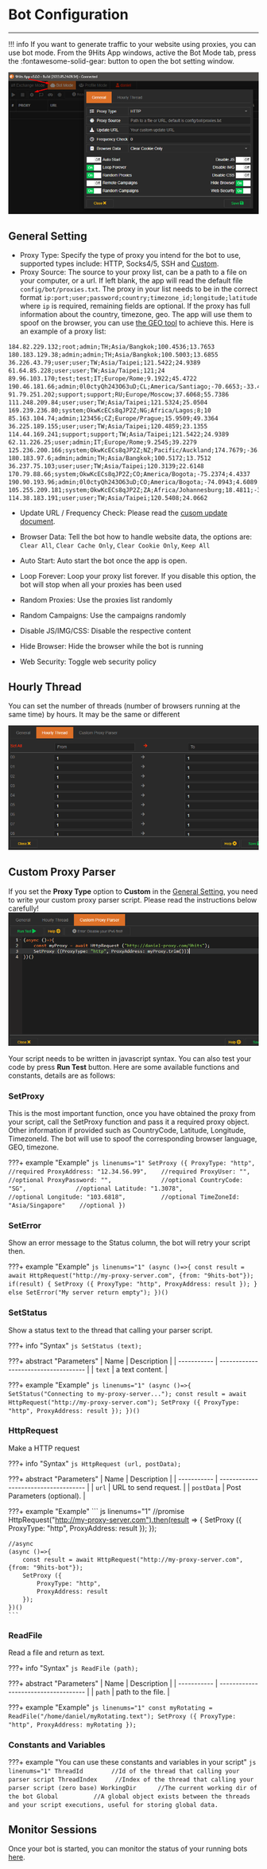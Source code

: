 # Bot Configuration
---------

!!! info
    If you want to generate traffic to your website using proxies, you can use bot mode. From the 9Hits App windows, active the Bot Mode tab, press the :fontawesome-solid-gear: button to open the bot setting window.

![Exchange Mode](../../imgs/bot-setting.png)

## General Setting
* Proxy Type: Specify the type of proxy you intend for the bot to use, supported types include: HTTP, Socks4/5, SSH and [Custom](#custom-proxy-parser).
* Proxy Source: The source to your proxy list, can be a path to a file on your computer, or a url. If left blank, the app will read the default file `config/bot/proxies.txt`. The proxy in your list needs to be in the correct format `ip:port;user;password;country;timezone_id;longitude;latitude` where `ip` is required, remaining fields are optional. If the proxy has full information about the country, timezone, geo. The app will use them to spoof on the browser, you can use [the GEO tool](geo-proxy.md) to achieve this. Here is an example of a proxy list:
```
184.82.229.132;root;admin;TH;Asia/Bangkok;100.4536;13.7653
180.183.129.38;admin;admin;TH;Asia/Bangkok;100.5003;13.6855
36.226.43.79;user;user;TW;Asia/Taipei;121.5422;24.9389
61.64.85.228;user;user;TW;Asia/Taipei;121;24
89.96.103.170;test;test;IT;Europe/Rome;9.1922;45.4722
190.46.181.66;admin;0l0ctyQh243O63uD;CL;America/Santiago;-70.6653;-33.4513
91.79.251.202;support;support;RU;Europe/Moscow;37.6068;55.7386
111.248.209.84;user;user;TW;Asia/Taipei;121.5324;25.0504
169.239.236.80;system;OkwKcECs8qJP2Z;NG;Africa/Lagos;8;10
85.163.104.74;admin;123456;CZ;Europe/Prague;15.9509;49.3364
36.225.189.155;user;user;TW;Asia/Taipei;120.4859;23.1355
114.44.169.241;support;support;TW;Asia/Taipei;121.5422;24.9389
62.11.226.25;user;admin;IT;Europe/Rome;9.2545;39.2279
125.236.200.166;system;OkwKcECs8qJP2Z;NZ;Pacific/Auckland;174.7679;-36.8506
180.183.97.6;admin;admin;TH;Asia/Bangkok;100.5172;13.7512
36.237.75.103;user;user;TW;Asia/Taipei;120.3139;22.6148
170.79.88.66;system;OkwKcECs8qJP2Z;CO;America/Bogota;-75.2374;4.4337
190.90.193.96;admin;0l0ctyQh243O63uD;CO;America/Bogota;-74.0943;4.6089
105.255.209.181;system;OkwKcECs8qJP2Z;ZA;Africa/Johannesburg;18.4811;-34.0486
114.38.183.191;user;user;TW;Asia/Taipei;120.5408;24.0662
```
* Update URL / Frequency Check: Please read the [cusom update document](custom-update.md).
* Browser Data: Tell the bot how to handle website data, the options are: `Clear All`, `Clear Cache Only`, `Clear Cookie Only`, `Keep All`

* Auto Start: Auto start the bot once the app is open.
* Loop Forever: Loop your proxy list forever. If you disable this option, the bot will stop when all your proxies has been used
* Random Proxies: Use the proxies list randomly
* Random Campaigns: Use the campaigns randomly
* Disable JS/IMG/CSS: Disable the respective content
* Hide Browser: Hide the browser while the bot is running
* Web Security: Toggle web security policy

## Hourly Thread
You can set the number of threads (number of browsers running at the same time) by hours. It may be the same or different

![Hourly Thread](../../imgs/bot-hourly-thread.png)

## Custom Proxy Parser
If you set the **Proxy Type** option to **Custom** in the [General Setting](#general-setting), you need to write your custom proxy parser script. Please read the instructions below carefully!
![Custom Proxy Parser](../../imgs/bot-custom-proxy.png)

Your script needs to be written in javascript syntax. You can also test your code by press **Run Test** button. Here are some available functions and constants, details are as follows:
### SetProxy
This is the most important function, once you have obtained the proxy from your script, call the SetProxy function and pass it a required proxy object. Other information if provided such as CountryCode, Latitude, Longitude, TimezoneId. The bot will use to spoof the corresponding browser language, GEO, timezone.

???+ example "Example"
    ``` js linenums="1"
    SetProxy ({
        ProxyType: "http",              //required
        ProxyAddress: "12.34.56.99",    //required
        ProxyUser: "",                  //optional
        ProxyPassword: "",              //optional
        CountryCode: "SG",              //optional
        Latitude: "1.3078",             //optional
        Longitude: "103.6818",          //optional
        TimeZoneId: "Asia/Singapore"    //optional
    })
    ```

### SetError
Show an error message to the Status column, the bot will retry your script then.

???+ example "Example"
    ``` js linenums="1"
    (async ()=>{
        const result = await HttpRequest("http://my-proxy-server.com", {from: "9hits-bot"});
        if(result) {
            SetProxy ({
                ProxyType: "http",
                ProxyAddress: result
            });
        }
        else SetError("My server return empty");
    })()
    ```

### SetStatus 
Show a status text to the thread that calling your parser script.

???+ info "Syntax"
    ``` js
    SetStatus (text);
    ```

???+ abstract "Parameters"
    | Name      | Description                          |
    | ----------- | ------------------------------------ |
    | `text`       | a text content.  |

???+ example "Example"
    ``` js linenums="1"
    (async ()=>{
        SetStatus("Connecting to my-proxy-server...");
        const result = await HttpRequest("http://my-proxy-server.com");
        SetProxy ({
            ProxyType: "http",
            ProxyAddress: result
        });
    })()
    ```

### HttpRequest 
Make a HTTP request

???+ info "Syntax"
    ``` js
    HttpRequest (url, postData);
    ```

???+ abstract "Parameters"
    | Name      | Description                          |
    | ----------- | ------------------------------------ |
    | `url`       | URL to send request.  |
    | `postData`       | Post Parameters (optional).  |

???+ example "Example"
    ``` js linenums="1"
    //promise
    HttpRequest("http://my-proxy-server.com").then(result => {
        SetProxy ({
            ProxyType: "http",
            ProxyAddress: result
        });
    });

    //async
    (async ()=>{
        const result = await HttpRequest("http://my-proxy-server.com", {from: "9hits-bot"});
        SetProxy ({
            ProxyType: "http",
            ProxyAddress: result
        });
    })()
    ```

### ReadFile 
Read a file and return as text.

???+ info "Syntax"
    ``` js
    ReadFile (path);
    ```

???+ abstract "Parameters"
    | Name      | Description                          |
    | ----------- | ------------------------------------ |
    | `path`       | path to the file.  |

???+ example "Example"
    ``` js linenums="1"
    const myRotating = ReadFile("/home/daniel/myRotating.text");
    SetProxy ({
        ProxyType: "http",
        ProxyAddress: myRotating
    });
    ```

### Constants and Variables
???+ example "You can use these constants and variables in your script"
    ``` js linenums="1"
    ThreadId        //Id of the thread that calling your parser script
    ThreadIndex     //Index of the thread that calling your parser script (zero base)
    WorkingDir      //The current working dir of the bot
    Global          //A global object exists between the threads and your script executions, useful for storing global data.
    ```

## Monitor Sessions
Once your bot is started, you can monitor the status of your running bots [here](https://panel.9hits.com/bot/sessions).